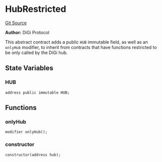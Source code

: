 # HubRestricted
[Git Source](https://github.com/digiv3rse/protocol-contracts/blob/0d518167a484d4368bad0990424be098fe779fa4/contracts/base/HubRestricted.sol)

**Author:**
DiGi Protocol

This abstract contract adds a public `HUB` immutable field, as well as an `onlyHub` modifier,
to inherit from contracts that have functions restricted to be only called by the DiGi hub.


## State Variables
### HUB

```solidity
address public immutable HUB;
```


## Functions
### onlyHub


```solidity
modifier onlyHub();
```

### constructor


```solidity
constructor(address hub);
```

